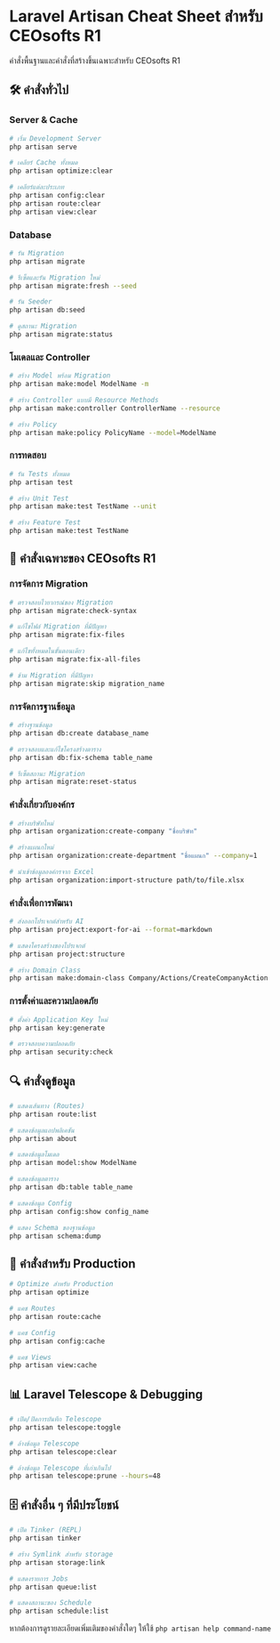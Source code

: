 # Laravel Artisan Cheat Sheet สำหรับ CEOsofts R1

คำสั่งพื้นฐานและคำสั่งที่สร้างขึ้นเฉพาะสำหรับ CEOsofts R1

## 🛠️ คำสั่งทั่วไป

### Server & Cache

```bash
# เริ่ม Development Server
php artisan serve

# เคลียร์ Cache ทั้งหมด
php artisan optimize:clear

# เคลียร์แต่ละประเภท
php artisan config:clear
php artisan route:clear
php artisan view:clear
```

### Database

```bash
# รัน Migration
php artisan migrate

# รีเซ็ตและรัน Migration ใหม่
php artisan migrate:fresh --seed

# รัน Seeder
php artisan db:seed

# ดูสถานะ Migration
php artisan migrate:status
```

### โมเดลและ Controller

```bash
# สร้าง Model พร้อม Migration
php artisan make:model ModelName -m

# สร้าง Controller แบบมี Resource Methods
php artisan make:controller ControllerName --resource

# สร้าง Policy
php artisan make:policy PolicyName --model=ModelName
```

### การทดสอบ

```bash
# รัน Tests ทั้งหมด
php artisan test

# สร้าง Unit Test
php artisan make:test TestName --unit

# สร้าง Feature Test
php artisan make:test TestName
```

## 🧙 คำสั่งเฉพาะของ CEOsofts R1

### การจัดการ Migration

```bash
# ตรวจสอบไวยากรณ์ของ Migration
php artisan migrate:check-syntax

# แก้ไขไฟล์ Migration ที่มีปัญหา
php artisan migrate:fix-files

# แก้ไขทั้งหมดในขั้นตอนเดียว
php artisan migrate:fix-all-files

# ข้าม Migration ที่มีปัญหา
php artisan migrate:skip migration_name
```

### การจัดการฐานข้อมูล

```bash
# สร้างฐานข้อมูล
php artisan db:create database_name

# ตรวจสอบและแก้ไขโครงสร้างตาราง
php artisan db:fix-schema table_name

# รีเซ็ตสถานะ Migration
php artisan migrate:reset-status
```

### คำสั่งเกี่ยวกับองค์กร

```bash
# สร้างบริษัทใหม่
php artisan organization:create-company "ชื่อบริษัท"

# สร้างแผนกใหม่
php artisan organization:create-department "ชื่อแผนก" --company=1

# นำเข้าข้อมูลองค์กรจาก Excel
php artisan organization:import-structure path/to/file.xlsx
```

### คำสั่งเพื่อการพัฒนา

```bash
# ส่งออกโปรเจกต์สำหรับ AI
php artisan project:export-for-ai --format=markdown

# แสดงโครงสร้างของโปรเจกต์
php artisan project:structure

# สร้าง Domain Class
php artisan make:domain-class Company/Actions/CreateCompanyAction
```

### การตั้งค่าและความปลอดภัย

```bash
# ตั้งค่า Application Key ใหม่
php artisan key:generate

# ตรวจสอบความปลอดภัย
php artisan security:check
```

## 🔍 คำสั่งดูข้อมูล

```bash
# แสดงเส้นทาง (Routes)
php artisan route:list

# แสดงข้อมูลแอปพลิเคชัน
php artisan about

# แสดงข้อมูลโมเดล
php artisan model:show ModelName

# แสดงข้อมูลตาราง
php artisan db:table table_name

# แสดงข้อมูล Config
php artisan config:show config_name

# แสดง Schema ของฐานข้อมูล
php artisan schema:dump
```

## 🚀 คำสั่งสำหรับ Production

```bash
# Optimize สำหรับ Production
php artisan optimize

# แคช Routes
php artisan route:cache

# แคช Config
php artisan config:cache

# แคช Views
php artisan view:cache
```

## 📊 Laravel Telescope & Debugging

```bash
# เปิด/ปิดการบันทึก Telescope
php artisan telescope:toggle

# ล้างข้อมูล Telescope
php artisan telescope:clear

# ล้างข้อมูล Telescope ที่เก่าเกินไป
php artisan telescope:prune --hours=48
```

## 🗄️ คำสั่งอื่น ๆ ที่มีประโยชน์

```bash
# เปิด Tinker (REPL)
php artisan tinker

# สร้าง Symlink สำหรับ storage
php artisan storage:link

# แสดงรายการ Jobs
php artisan queue:list

# แสดงสถานะของ Schedule
php artisan schedule:list
```

หากต้องการดูรายละเอียดเพิ่มเติมของคำสั่งใดๆ ให้ใช้ `php artisan help command-name`
